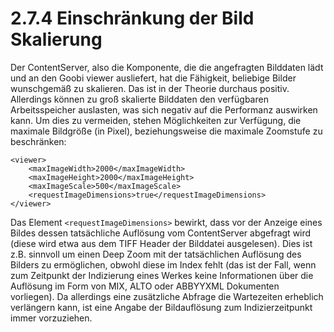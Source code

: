 # 2.7.4 Einschränkung der Bild Skalierung

Der ContentServer, also die Komponente, die die angefragten Bilddaten lädt und an den Goobi viewer ausliefert, hat die Fähigkeit, beliebige Bilder wunschgemäß zu skalieren. Das ist in der Theorie durchaus positiv. Allerdings können zu groß skalierte Bilddaten den verfügbaren Arbeitsspeicher auslasten, was sich negativ auf die Performanz auswirken kann. Um dies zu vermeiden, stehen Möglichkeiten zur Verfügung, die maximale Bildgröße \(in Pixel\), beziehungsweise die maximale Zoomstufe zu beschränken:

```markup
<viewer>
    <maxImageWidth>2000</maxImageWidth>
    <maxImageHeight>2000</maxImageHeight>
    <maxImageScale>500</maxImageScale>
    <requestImageDimensions>true</requestImageDimensions>
</viewer>
```

Das Element `<requestImageDimensions>` bewirkt, dass vor der Anzeige eines Bildes dessen tatsächliche Auflösung vom ContentServer abgefragt wird \(diese wird etwa aus dem TIFF Header der Bilddatei ausgelesen\). Dies ist z.B. sinnvoll um einen Deep Zoom mit der tatsächlichen Auflösung des Bilders zu ermöglichen, obwohl diese im Index fehlt \(das ist der Fall, wenn zum Zeitpunkt der Indizierung eines Werkes keine Informationen über die Auflösung im Form von MIX, ALTO oder ABBYYXML Dokumenten vorliegen\). Da allerdings eine zusätzliche Abfrage die Wartezeiten erheblich verlängern kann, ist eine Angabe der Bildauflösung zum Indizierzeitpunkt immer vorzuziehen.

